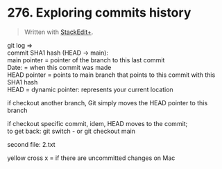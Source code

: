 # 276. Exploring commits history


> Written with [StackEdit+](https://stackedit.net/).


git log ⇒  
commit SHA1 hash (HEAD → main):  
main pointer = pointer of the branch to  this last commit  
Date: = when this commit was made  
HEAD pointer = points to main branch that points to this commit with this SHA1 hash  
HEAD = dynamic pointer: represents your current location

if checkout another branch, Git simply moves the HEAD pointer to this branch

if checkout specific commit, idem, HEAD moves to the commit;  
to get back: git switch - or git checkout main

second file: 2.txt

yellow cross x = if there are uncommitted changes on Mac

















<!--stackedit_data:
eyJoaXN0b3J5IjpbLTE3MTE0MDE4OTIsNjM4NDg3NDI0LC0xNj
QyMzQwODYwLDE1MDAwMDQ1NzksLTczMDY5NjcxMl19
-->
